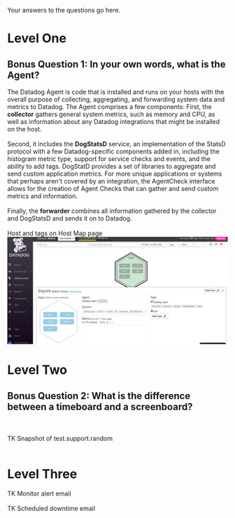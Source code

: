 Your answers to the questions go here.
<h1>Level One</h1>
<h2>Bonus Question 1: In your own words, what is the Agent?</h2>
The Datadog Agent is code that is installed and runs on your hosts with the overall purpose of collecting, aggregating, and forwarding system data and metrics to Datadog. The Agent comprises a few components: First, the <b>collector</b> gathers general system metrics, such as memory and CPU, as well as information about any Datadog integrations that might be installed on the host. 
<br><br>
Second, it includes the <b>DogStatsD</b> service, an implementation of the StatsD protocol with a few Datadog-specific components added in, including the histogram metric type, support for service checks and events, and the ability to add tags. DogStatD provides a set of libraries to aggregate and send custom application metrics. For more unique applications or systems that perhaps aren't covered by an integration, the AgentCheck interface allows for the creation of Agent Checks that can gather and send custom metrics and information. 
<br><br>
Finally, the <b>forwarder</b> combines all information gathered by the collector and DogStatsD and sends it on to Datadog.
<br><br>
Host and tags on Host Map page
<img src='img/hostsAndTags.jpg'>

<h1>Level Two</h1>
<h2>Bonus Question 2: What is the difference between a timeboard and a screenboard?</h2>

<br><br>
TK
Snapshot of test.support.random
<br><br>
<h1>Level Three</h1>
TK
Monitor alert email
<br><br>
TK
Scheduled downtime email
<br><br>
